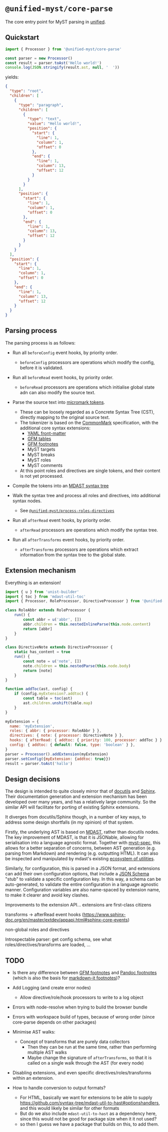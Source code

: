 # `@unified-myst/core-parse`

The core entry point for MyST parsing in [unified](https://unifiedjs.com/).

## Quickstart

```javascript
import { Processor } from '@unified-myst/core-parse'

const parser = new Processor()
const result = parser.toAst('Hello world!')
console.log(JSON.stringify(result.ast, null, '  '))
```

yields:

```json
{
  "type": "root",
  "children": [
    {
      "type": "paragraph",
      "children": [
        {
          "type": "text",
          "value": "Hello world!",
          "position": {
            "start": {
              "line": 1,
              "column": 1,
              "offset": 0
            },
            "end": {
              "line": 1,
              "column": 13,
              "offset": 12
            }
          }
        }
      ],
      "position": {
        "start": {
          "line": 1,
          "column": 1,
          "offset": 0
        },
        "end": {
          "line": 1,
          "column": 13,
          "offset": 12
        }
      }
    }
  ],
  "position": {
    "start": {
      "line": 1,
      "column": 1,
      "offset": 0
    },
    "end": {
      "line": 1,
      "column": 13,
      "offset": 12
    }
  }
}
```

## Parsing process

The parsing process is as follows:

- Run all `beforeConfig` event hooks, by priority order.
  - `beforeConfig` processors are operations which modify the config, before it is validated.

- Run all `beforeRead` event hooks, by priority order.
  - `beforeRead` processors are operations which initialise global state adn can also modify the source text.

- Parse the source text into [micromark tokens](https://github.com/micromark/micromark#parse).
  - These can be loosely regarded as a Concrete Syntax Tree (CST), directly mapping to the original source text.
  - The tokenizer is based on the [CommonMark](https://commonmark.org/) specification, with the additional core syntax extensions:
    - [YAML front-matter](https://pandoc.org/MANUAL.html#extension-yaml_metadata_block)
    - [GFM tables](https://github.github.com/gfm/#tables-extension-)
    - [GFM footnotes](https://docs.github.com/en/get-started/writing-on-github/getting-started-with-writing-and-formatting-on-github/basic-writing-and-formatting-syntax#footnotes)
    - MyST targets
    - MyST breaks
    - MyST roles
    - MyST comments
  - At this point roles and directives are single tokens, and their content is not yet processed.

- Compile the tokens into an [MDAST syntax tree](https://github.com/syntax-tree/mdast)

- Walk the syntax tree and process all roles and directives, into additional syntax nodes.
  - See [`@unified-myst/process-roles-directives`](https://github.com/executablebooks/unified-myst/tree/main/packages/process-roles-directives#readme)

- Run all `afterRead` event hooks, by priority order.
  - `afterRead` processors are operations which modify the syntax tree.

- Run all `afterTransforms` event hooks, by priority order.
  - `afterTransforms` processors are operations which extract information from the syntax tree to the global state.

## Extension mechanism

Everything is an extension!

```javascript
import { u } from 'unist-builder'
import { toc } from 'mdast-util-toc'
import { Processor, RoleProcessor, DirectiveProcessor } from '@unified-myst/core-parse'

class RoleAbbr extends RoleProcessor {
    run() {
        const abbr = u('abbr', [])
        abbr.children = this.nestedInlineParse(this.node.content)
        return [abbr]
    }
}

class DirectiveNote extends DirectiveProcessor {
    static has_content = true
    run() {
        const note = u('note', [])
        note.children = this.nestedParse(this.node.body)
        return [note]
    }
}

function addToc(ast, config) {
    if (config.myExtension?.addtoc) {
        const table = toc(ast)
        ast.children.unshift(table.map)
    }
}

myExtension = {
  name: 'myExtension',
  roles: { abbr: { processor: RoleAbbr } },
  directives: { note: { processor: DirectiveNote } },
  hooks: { afterRead: { addtoc: { priority: 100, processor: addToc } } },
  config: { addtoc: { default: false, type: 'boolean' } },
}
parser = Processor().addExtension(myExtension)
parser.setConfig({myExtension: {addtoc: true}})
result = parser.toAst('hallo')
```

## Design decisions

The design is intended to quite closely mirror that of [docutils](https://docutils.sourceforge.io) and [Sphinx](https://www.sphinx-doc.org).
Their documentation generation and extension mechanism has been developed over many years, and has a relatively large community.
So the similar API will facilitate for porting of existing Sphinx extensions.

It diverges from docutils/Sphinx though, in a number of key ways, to address some design shortfalls (in my opinion) of that system.

Firstly, the underlying AST is based on [MDAST](https://github.com/syntax-tree/mdast), rather than docutils nodes.
The key improvement of MDAST, is that it is JSONable, allowing for serialisation into a language agnostic format.
Together with [myst-spec](https://github.com/executablebooks/myst-spec), this allows for a better separation of concerns, between AST generation (e.g. parsing from Markdown) and rendering (e.g. outputting HTML).
It can also be inspected and manipulated by mdast's existing [ecosystem of utilities](https://github.com/syntax-tree/mdast#list-of-utilities).

Similarly, for configuration, this is parsed in a JSON format, and extensions can add their own configuration options, that include a [JSON Schema](https://json-schema.org/) "stub" to validate a specific configuration key.
In this way, a schema can be auto-generated, to validate the entire configuration in a language agnostic manner.
Configuration variables are also name-spaced by extension name, to make it clearer and avoid key clashes.

Improvements to the extension API... extensions are first-class citizens

transforms -> afterRead event hooks (<https://www.sphinx-doc.org/en/master/extdev/appapi.html#sphinx-core-events>)

non-global roles and directives

Introspectable parser: get config schema, see what roles/directives/transforms are loaded, ...

## TODO

- Is there any difference between [GFM footnotes](https://docs.github.com/en/get-started/writing-on-github/getting-started-with-writing-and-formatting-on-github/basic-writing-and-formatting-syntax#footnotes) and [Pandoc footnotes](https://pandoc.org/MANUAL.html#footnotes) (which is also the basis for [markdown-it footnotes](https://mdit-py-plugins.readthedocs.io/en/latest/#footnotes))?

- Add Logging (and create error nodes)
  - Allow directive/role/hook processors to write to a log object

- Errors with node-resolve when trying to build the browser bundle

- Errors with workspace build of types, because of wrong order (since core-parse depends on other packages)

- Minimise AST walks:
  - Concept of transforms that are purely data collectors
    - Then they can be run at the same time, rather than performing multiple AST walks
    - Maybe change the signature of `afterTransforms`, so that it is called on a single walk through the AST (for every node)

- Disabling extensions, and even specific directives/roles/transforms within an extension.

- How to handle conversion to output formats?
  - For HTML, basically we want for extensions to be able to supply <https://github.com/syntax-tree/mdast-util-to-hast#optionshandlers>, and this would likely be similar for other formats
  - But do we also include `mdast-util-to-hast` as a dependency here, since this would not be good for package size when it it not used?
  - so then I guess we have a package that builds on this, to add them.
